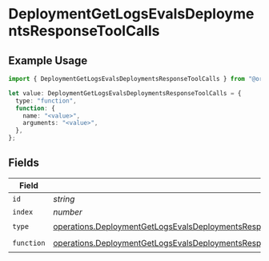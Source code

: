# DeploymentGetLogsEvalsDeploymentsResponseToolCalls

## Example Usage

```typescript
import { DeploymentGetLogsEvalsDeploymentsResponseToolCalls } from "@orq-ai/node/models/operations";

let value: DeploymentGetLogsEvalsDeploymentsResponseToolCalls = {
  type: "function",
  function: {
    name: "<value>",
    arguments: "<value>",
  },
};
```

## Fields

| Field                                                                                                                                                                                                                                      | Type                                                                                                                                                                                                                                       | Required                                                                                                                                                                                                                                   | Description                                                                                                                                                                                                                                |
| ------------------------------------------------------------------------------------------------------------------------------------------------------------------------------------------------------------------------------------------ | ------------------------------------------------------------------------------------------------------------------------------------------------------------------------------------------------------------------------------------------ | ------------------------------------------------------------------------------------------------------------------------------------------------------------------------------------------------------------------------------------------ | ------------------------------------------------------------------------------------------------------------------------------------------------------------------------------------------------------------------------------------------ |
| `id`                                                                                                                                                                                                                                       | *string*                                                                                                                                                                                                                                   | :heavy_minus_sign:                                                                                                                                                                                                                         | N/A                                                                                                                                                                                                                                        |
| `index`                                                                                                                                                                                                                                    | *number*                                                                                                                                                                                                                                   | :heavy_minus_sign:                                                                                                                                                                                                                         | N/A                                                                                                                                                                                                                                        |
| `type`                                                                                                                                                                                                                                     | [operations.DeploymentGetLogsEvalsDeploymentsResponse200ApplicationJSONResponseBodyData47WorkflowRunDataType](../../models/operations/deploymentgetlogsevalsdeploymentsresponse200applicationjsonresponsebodydata47workflowrundatatype.md) | :heavy_check_mark:                                                                                                                                                                                                                         | N/A                                                                                                                                                                                                                                        |
| `function`                                                                                                                                                                                                                                 | [operations.DeploymentGetLogsEvalsDeploymentsResponse200ApplicationJSONResponseBodyFunction](../../models/operations/deploymentgetlogsevalsdeploymentsresponse200applicationjsonresponsebodyfunction.md)                                   | :heavy_check_mark:                                                                                                                                                                                                                         | N/A                                                                                                                                                                                                                                        |